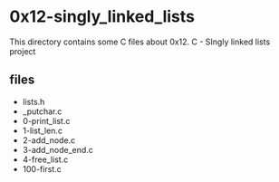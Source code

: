 # 0x12-singly_linked_lists

This directory contains some C files about 0x12. C - SIngly linked lists
project

## files

* lists.h
* \_putchar.c
* 0-print_list.c
* 1-list_len.c
* 2-add_node.c
* 3-add_node_end.c
* 4-free_list.c
* 100-first.c
